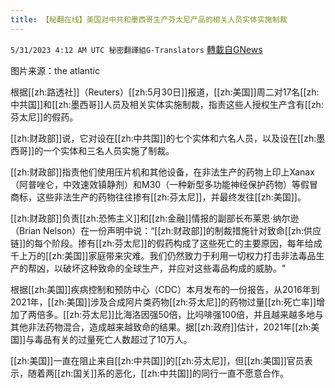 ```yaml
---
title: 【秘翻在线】美国对中共和墨西哥生产芬太尼产品的相关人员实体实施制裁
---
```

`5/31/2023 4:12 AM UTC 秘密翻譯組G-Translators` [轉載自GNews](https://gnews.org/articles/1344577)

         

图片来源：the atlantic

根据[[zh:路透社]]（Reuters）[[zh:5月30日]]报道，[[zh:美国]]周二对17名[[zh:中共国]]和[[zh:墨西哥]]人员及相关实体实施制裁，指责这些人授权生产含有[[zh:芬太尼]]的假药。

[[zh:财政部]]说，它对设在[[zh:中共国]]的七个实体和六名人员，以及设在[[zh:墨西哥]]的一个实体和三名人员实施了制裁。

[[zh:财政部]]指责他们使用压片机和其他设备，在非法生产的药物上印上Xanax（阿普唑仑，中效速效镇静剂）和M30（一种新型多功能神经保护药物）等假冒商标，这些非法生产的药物往往掺有[[zh:芬太尼]]，并最终发往[[zh:美国]]。

[[zh:财政部]]负责[[zh:恐怖主义]]和[[zh:金融]]情报的副部长布莱恩·纳尔逊（Brian Nelson）在一份声明中说：“[[zh:财政部]]的制裁措施针对致命[[zh:供应链]]的每个阶段。掺有[[zh:芬太尼]]的假药构成了这些死亡的主要原因，每年给成千上万的[[zh:美国]]家庭带来灾难。我们仍然致力于利用一切权力打击非法毒品生产的帮凶，以破坏这种致命的全球生产，并应对这些毒品构成的威胁。"

根据[[zh:美国]]疾病控制和预防中心（CDC）本月发布的一份报告，从2016年到2021年，[[zh:美国]]涉及合成阿片类药物[[zh:芬太尼]]的药物过量[[zh:死亡率]]增加了两倍多。[[zh:芬太尼]]比海洛因强50倍，比吗啡强100倍，并且越来越多地与其他非法药物混合，造成越来越致命的结果。据[[zh:政府]]估计，2021年[[zh:美国]]与毒品有关的过量死亡人数超过了10万人。

[[zh:美国]]一直在阻止来自[[zh:中共国]]的[[zh:芬太尼]]，但[[zh:美国]]官员表示，随着两[[zh:国关]]系的恶化，[[zh:中共国]]的同行一直不愿意合作。
